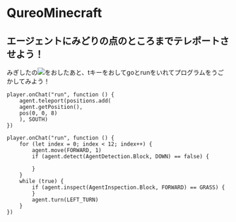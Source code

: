 # QureoMinecraft

## エージェントにみどりの点のところまでテレポートさせよう！

みぎしたの![](https://raw.githubusercontent.com/camp-minecraft/TechkidsCampTutorial/master/images/playbutton.png)をおしたあと、tキーをおしてgoとrunをいれてプログラムをうごかしてみよう！

```template
player.onChat("run", function () {
    agent.teleport(positions.add(
    agent.getPosition(),
    pos(0, 0, 8)
    ), SOUTH)
})

```

```ghost
player.onChat("run", function () {
    for (let index = 0; index < 12; index++) {
        agent.move(FORWARD, 1)
        if (agent.detect(AgentDetection.Block, DOWN) == false) {
           
        }
    }
    while (true) {
        if (agent.inspect(AgentInspection.Block, FORWARD) == GRASS) {
        }
        agent.turn(LEFT_TURN)
    }
})

```